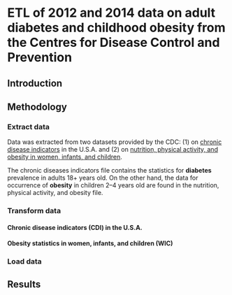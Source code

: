 # ETL of 2012 and 2014 data on adult diabetes and childhood obesity from the Centres for Disease Control and Prevention

## Introduction

## Methodology
### Extract data
Data was extracted from two datasets provided by the CDC: (1) on [chronic disease indicators](https://catalog.data.gov/dataset/u-s-chronic-disease-indicators-cdi) in the U.S.A. and (2) on [nutrition, physical activity, and obesity in women, infants, and children](https://catalog.data.gov/dataset/nutrition-physical-activity-and-obesity-women-infant-and-child-dfe5d/resource/415dca15-b90a-46c3-8d13-70322ee4628e).

The chronic diseases indicators file contains the statistics for __diabetes__ prevalence in adults 18+ years old. On the other hand, the data for occurrence of __obesity__ in children 2–4 years old are found in the nutrition, physical activity, and obesity file. 

### Transform data
#### Chronic disease indicators (CDI) in the U.S.A.


#### Obesity statistics in women, infants, and children (WIC)

### Load data


## Results